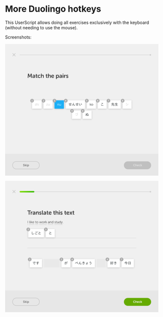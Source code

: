 # More Duolingo hotkeys

This UserScript allows doing all exercises exclusively with the keyboard (without needing to use the mouse).

Screenshots:

![](screenshot-matchpairs.png)

![](screenshot-translate.png)
